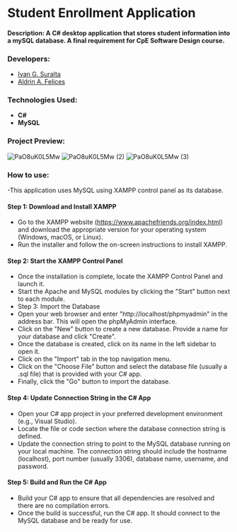 # Student Enrollment Application
#### Description: A C# desktop application that stores student information into a mySQL database. A final requirement for CpE Software Design course.
### Developers:
- [Ivan G. Suralta](https://github.com/ivanovich18)
- [Aldrin A. Felices](https://github.com/bossaldrin)
### Technologies Used:
- **C#**
- **MySQL**
### Project Preview:
![PaO8uK0L5Mw](https://github.com/ivanovich18/Student-Enrollment-Application/assets/88656474/8ea7f3b5-bf29-41c4-a844-deef04cafccb)
![PaO8uK0L5Mw (2)](https://github.com/ivanovich18/Student-Enrollment-Application/assets/88656474/675ed2fe-5c5a-4573-88f9-440da0d8a23c)
![PaO8uK0L5Mw (3)](https://github.com/ivanovich18/Student-Enrollment-Application/assets/88656474/67d9ec7e-bc49-4e57-80b1-df8d306fdbfe)
### How to use:
-This application uses MySQL using XAMPP control panel as its database.
#### Step 1: Download and Install XAMPP
- Go to the XAMPP website (https://www.apachefriends.org/index.html) and download the appropriate version for your operating system (Windows, macOS, or Linux).
- Run the installer and follow the on-screen instructions to install XAMPP.
#### Step 2: Start the XAMPP Control Panel
- Once the installation is complete, locate the XAMPP Control Panel and launch it.
- Start the Apache and MySQL modules by clicking the "Start" button next to each module.
- Step 3: Import the Database
- Open your web browser and enter "http://localhost/phpmyadmin" in the address bar. This will open the phpMyAdmin interface.
- Click on the "New" button to create a new database. Provide a name for your database and click "Create".
- Once the database is created, click on its name in the left sidebar to open it.
- Click on the "Import" tab in the top navigation menu.
- Click on the "Choose File" button and select the database file (usually a .sql file) that is provided with your C# app.
- Finally, click the "Go" button to import the database.
#### Step 4: Update Connection String in the C# App
- Open your C# app project in your preferred development environment (e.g., Visual Studio).
- Locate the file or code section where the database connection string is defined.
- Update the connection string to point to the MySQL database running on your local machine. The connection string should include the hostname (localhost), port number (usually 3306), database name, username, and password.
#### Step 5: Build and Run the C# App
- Build your C# app to ensure that all dependencies are resolved and there are no compilation errors.
- Once the build is successful, run the C# app. It should connect to the MySQL database and be ready for use.
